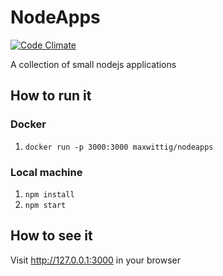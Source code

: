 # NodeApps
[![Code Climate](https://codeclimate.com/github/max-wittig/NodeApps/badges/gpa.svg)](https://codeclimate.com/github/max-wittig/NodeApps)

A collection of small nodejs applications

## How to run it

### Docker
1. `docker run -p 3000:3000 maxwittig/nodeapps`

### Local machine
1. `npm install`
2. `npm start`

## How to see it
Visit http://127.0.0.1:3000 in your browser
